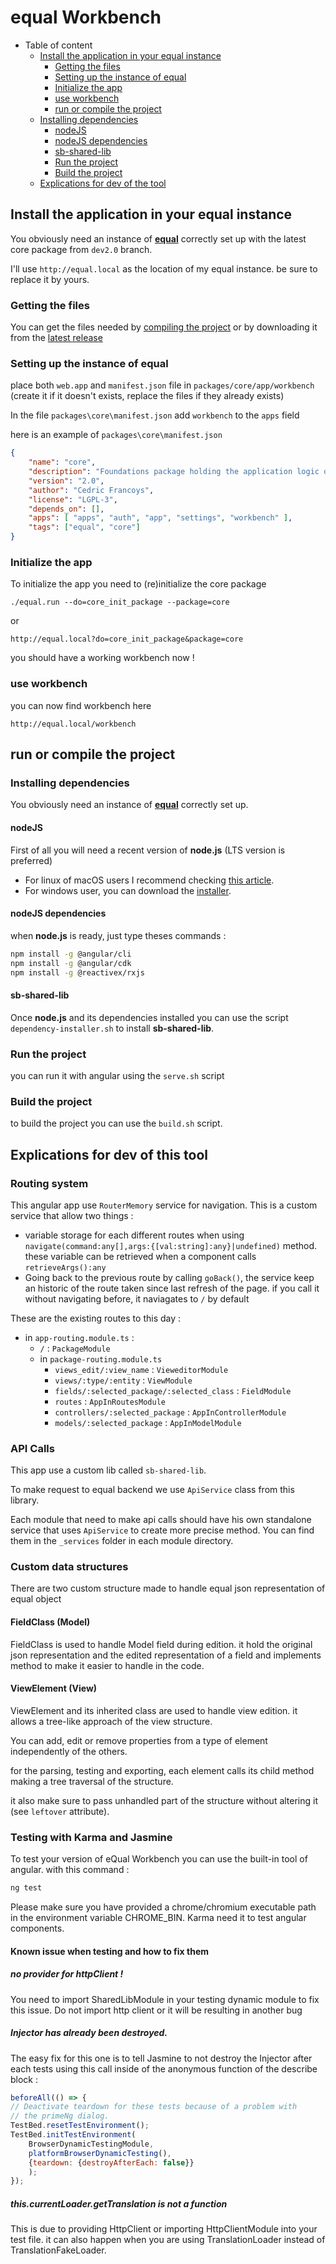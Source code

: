 # equal Workbench

* Table of content
    * [Install the application in your equal instance](#install-the-application-in-your-equal-instance)
        * [Getting the files](#getting-the-files)
        * [Setting up the instance of equal](#setting-up-the-instance-of-equal)
        * [Initialize the app](#initialize-the-app)
        * [use workbench](#use-workbench)
        * [run or compile the project](#run-or-compile-the-project)
    * [Installing dependencies](#installing-dependencies)
        * [nodeJS](#nodejs)
        * [nodeJS dependencies](#nodejs-dependencies)
        * [sb-shared-lib](#sb-shared-lib)
        * [Run the project](#run-the-project)
        * [Build the project](#build-the-project)
    * [Explications for dev of the tool](#explications-for-dev-of-the-tool)


## Install the application in your equal instance

You obviously need an instance of [**equal**](https://equal.run) correctly set up with the latest core package from `dev2.0` branch.

I'll use `http://equal.local` as the location of my equal instance. be sure to replace it by yours.

### Getting the files

You can get the files needed by [compiling the project](#run-or-compile-the-project) or by downloading it from the [latest release](https://github.com/f7ed0/equal-workbench/releases)

### Setting up the instance of equal

place both `web.app` and `manifest.json` file in `packages/core/app/workbench` (create it if it doesn't exists, replace the files if they already exists)

In the file `packages\core\manifest.json` add `workbench` to the `apps` field

here is an example of `packages\core\manifest.json`
```json
{
    "name": "core",
    "description": "Foundations package holding the application logic of the elementary entities.",
    "version": "2.0",
    "author": "Cedric Francoys",
    "license": "LGPL-3",
    "depends_on": [],
    "apps": [ "apps", "auth", "app", "settings", "workbench" ],
    "tags": ["equal", "core"]
}
```

### Initialize the app

To initialize the app you need to (re)initialize the core package
```
./equal.run --do=core_init_package --package=core
```
or
```
http://equal.local?do=core_init_package&package=core
```
you should have a working workbench now !

### use workbench

you can now find workbench here

```
http://equal.local/workbench
```

## run or compile the project

### Installing dependencies

You obviously need an instance of [**equal**](https://equal.run) correctly set up.

#### nodeJS

First of all you will need a recent version of **node.js** (LTS version is preferred)

* For linux of macOS users I recommend checking [this article](https://nodejs.org/en/download/package-manager).
* For windows user, you can download the [installer](https://nodejs.org/en/download).

#### nodeJS dependencies

when **node.js** is ready, just type theses commands :
```bash
npm install -g @angular/cli
npm install -g @angular/cdk
npm install -g @reactivex/rxjs
``` 

#### sb-shared-lib

Once **node.js** and its dependencies installed you can use the script `dependency-installer.sh` to install **sb-shared-lib**.

### Run the project

you can run it with angular using the `serve.sh` script

### Build the project

to build the project you can use the `build.sh` script.

## Explications for dev of this tool

### Routing system

This angular app use `RouterMemory` service for navigation. This is a custom service that allow two things :
 * variable storage for each different routes when using `navigate(command:any[],args:{[val:string]:any}|undefined)` method. these variable can be retrieved when a component calls `retrieveArgs():any`
 * Going back to the previous route by calling `goBack()`, the service keep an historic of the route taken since last refresh of the page. if you call it without navigating before, it naviagates to `/` by default

These are the existing routes to this day :

* in `app-routing.module.ts` :
  * `/` : `PackageModule` 
  * in `package-routing.module.ts`
    * `views_edit/:view_name` : `VieweditorModule`
    * `views/:type/:entity` : `ViewModule`
    * `fields/:selected_package/:selected_class` : `FieldModule`
    * `routes` : `AppInRoutesModule`
    * `controllers/:selected_package` : `AppInControllerModule`
    * `models/:selected_package` : `AppInModelModule`

### API Calls

This app use a custom lib called `sb-shared-lib`.

To make request to equal backend we use `ApiService` class from this library.

Each module that need to make api calls should have his own standalone service that uses `ApiService` to create more precise method. You can find them in the `_services` folder in each module directory.

### Custom data structures

There are two custom structure made to handle equal json representation of equal object

#### FieldClass (Model)

FieldClass is used to handle Model field during edition. it hold the original json representation and the edited representation of a field and implements method to make it easier to handle in the code.

#### ViewElement (View)

ViewElement and its inherited class are used to handle view edition.
it allows a tree-like approach of the view structure.

You can add, edit or remove properties from a type of element independently of the others.

for the parsing, testing and exporting, each element calls its child method making a tree traversal of the structure.

it also make sure to pass unhandled part of the structure without altering it (see `leftover` attribute).

### Testing with Karma and Jasmine

To test your version of eQual Workbench you can use the built-in tool of angular. with this command :

```bash
ng test
```

Please make sure you have provided a chrome/chromium executable path in the environment variable CHROME_BIN. Karma need it to test angular components.

#### Known issue when testing and how to fix them

##### no provider for httpClient !

You need to import SharedLibModule in your testing dynamic module to fix this issue. Do not import http client or it will be resulting in another bug

##### Injector has already been destroyed.

The easy fix for this one is to tell Jasmine to not destroy the Injector after each tests using this call inside of the anonymous function of the describe block : 

```js
beforeAll(() => {
// Deactivate teardown for these tests because of a problem with
// the primeNg dialog.
TestBed.resetTestEnvironment();
TestBed.initTestEnvironment(
    BrowserDynamicTestingModule,
    platformBrowserDynamicTesting(),
    {teardown: {destroyAfterEach: false}}
    );
});
```

##### this.currentLoader.getTranslation is not a function

This is due to providing HttpClient or importing HttpClientModule into your test file. it can also happen when you are using TranslationLoader instead of TranslationFakeLoader.